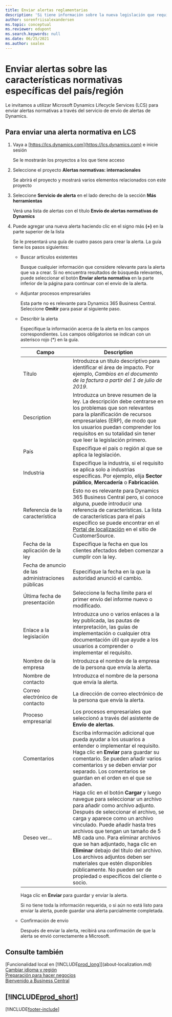 ```yaml
---
title: Enviar alertas reglamentarias
description: 'Si tiene información sobre la nueva legislación que requiere soporte de características en Business Central, puede seguir esta guía para enviar una alerta normativa al equipo del producto.'
author: sorenfriisalexandersen
ms.topic: conceptual
ms.reviewer: edupont
ms.search.keywords: null
ms.date: 06/25/2021
ms.author: soalex
---
```

# Enviar alertas sobre las características normativas específicas del país/región

Le invitamos a utilizar Microsoft Dynamics Lifecycle Services (LCS) para enviar alertas normativas a través del servicio de envío de alertas de Dynamics.  

## Para enviar una alerta normativa en LCS

1. Vaya a [https://lcs.dynamics.com](https://lcs.dynamics.com) e inicie sesión  

    Se le mostrarán los proyectos a los que tiene acceso

2. Seleccione el proyecto **Alertas normativas: internacionales**

    Se abrirá el proyecto y mostrará varios elementos relacionados con este proyecto

3. Seleccione **Servicio de alerta** en el lado derecho de la sección **Más herramientas**

    Verá una lista de alertas con el título **Envío de alertas normativas de Dynamics**

4. Puede agregar una nueva alerta haciendo clic en el signo más **(+)** en la parte superior de la lista

    Se le presentará una guía de cuatro pasos para crear la alerta. La guía tiene los pasos siguientes:
    - Buscar artículos existentes

        Busque cualquier información que considere relevante para la alerta que va a crear. Si no encuentra resultados de búsqueda relevantes, puede seleccionar el botón **Enviar alerta normativa** en la parte inferior de la página para continuar con el envío de la alerta.
    - Adjuntar procesos empresariales

        Esta parte no es relevante para Dynamics 365 Business Central. Seleccione **Omitir** para pasar al siguiente paso.
    - Describir la alerta

        Especifique la información acerca de la alerta en los campos correspondientes. Los campos obligatorios se indican con un asterisco rojo (\*) en la guía.

        |Campo        |Description                               |
        |-------------|------------------------------------------|
        |Título  | Introduzca un título descriptivo para identificar el área de impacto. Por ejemplo, *Cambios en el documento de la factura a partir del 1 de julio de 2019*. |
        |Description  | Introduzca un breve resumen de la ley. La descripción debe centrarse en los problemas que son relevantes para la planificación de recursos empresariales (ERP), de modo que los usuarios puedan comprender los requisitos en su totalidad sin tener que leer la legislación primero.|
        |País  | Especifique el país o región al que se aplica la legislación.|
        |Industria| Especifique la industria, si el requisito se aplica solo a industrias específicas. Por ejemplo, elija **Sector público**, **Mercadería** o **Fabricación**.|
        |Referencia de la característica  | Esto no es relevante para Dynamics 365 Business Central pero, si conoce alguna, puede introducir una referencia de características. La lista de características para el país específico se puede encontrar en el [Portal de localización](/dynamics/s-e/) en el sitio de CustomerSource. |
        |Fecha de la aplicación de la ley  | Especifique la fecha en que los clientes afectados deben comenzar a cumplir con la ley.|
        |Fecha de anuncio de las administraciones públicas  | Especifique la fecha en la que la autoridad anunció el cambio.|
        |Última fecha de presentación  | Seleccione la fecha límite para el primer envío del informe nuevo o modificado.|
        |Enlace a la legislación  | Introduzca uno o varios enlaces a la ley publicada, las pautas de interpretación, las guías de implementación o cualquier otra documentación útil que ayude a los usuarios a comprender o implementar el requisito.|
        |Nombre de la empresa  | Introduzca el nombre de la empresa de la persona que envía la alerta.|
        |Nombre de contacto  | Introduzca el nombre de la persona que envía la alerta. |
        |Correo electrónico de contacto  | La dirección de correo electrónico de la persona que envía la alerta.|
        |Proceso empresarial  | Los procesos empresariales que seleccionó a través del asistente de **Envío de alertas**.|
        |Comentarios  | Escriba información adicional que pueda ayudar a los usuarios a entender o implementar el requisito. Haga clic en **Enviar** para guardar su comentario. Se pueden añadir varios comentarios y se deben enviar por separado. Los comentarios se guardan en el orden en el que se añaden. |
        |Deseo ver…  | Haga clic en el botón **Cargar** y luego navegue para seleccionar un archivo para añadir como archivo adjunto. Después de seleccionar el archivo, se carga y aparece como un archivo vinculado. Puede añadir hasta tres archivos que tengan un tamaño de 5 MB cada uno. Para eliminar archivos que se han adjuntado, haga clic en **Eliminar** debajo del título del archivo. Los archivos adjuntos deben ser materiales que estén disponibles públicamente. No pueden ser de propiedad o específicos del cliente o socio.|

        Haga clic en **Enviar** para guardar y enviar la alerta.

        Si no tiene toda la información requerida, o si aún no está listo para enviar la alerta, puede guardar una alerta parcialmente completada.

    - Confirmación de envío

      Después de enviar la alerta, recibirá una confirmación de que la alerta se envió correctamente a Microsoft.

## Consulte también

[Funcionalidad local en [!INCLUDE[prod_long](includes/prod_long.md)]](about-localization.md)  
[Cambiar idioma y región](about-locale-language.md)  
[Preparación para hacer negocios](ui-get-ready-business.md)  
[Bienvenido a Business Central](welcome.md)  

## [!INCLUDE[prod_short](includes/free_trial_md.md)]  


[!INCLUDE[footer-include](includes/footer-banner.md)]
